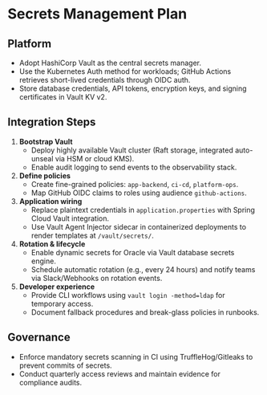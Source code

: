 # Secrets Management Plan

## Platform
- Adopt HashiCorp Vault as the central secrets manager.
- Use the Kubernetes Auth method for workloads; GitHub Actions retrieves short-lived credentials through OIDC auth.
- Store database credentials, API tokens, encryption keys, and signing certificates in Vault KV v2.

## Integration Steps
1. **Bootstrap Vault**
   - Deploy highly available Vault cluster (Raft storage, integrated auto-unseal via HSM or cloud KMS).
   - Enable audit logging to send events to the observability stack.
2. **Define policies**
   - Create fine-grained policies: `app-backend`, `ci-cd`, `platform-ops`.
   - Map GitHub OIDC claims to roles using audience `github-actions`.
3. **Application wiring**
   - Replace plaintext credentials in `application.properties` with Spring Cloud Vault integration.
   - Use Vault Agent Injector sidecar in containerized deployments to render templates at `/vault/secrets/`.
4. **Rotation & lifecycle**
   - Enable dynamic secrets for Oracle via Vault database secrets engine.
   - Schedule automatic rotation (e.g., every 24 hours) and notify teams via Slack/Webhooks on rotation events.
5. **Developer experience**
   - Provide CLI workflows using `vault login -method=ldap` for temporary access.
   - Document fallback procedures and break-glass policies in runbooks.

## Governance
- Enforce mandatory secrets scanning in CI using TruffleHog/Gitleaks to prevent commits of secrets.
- Conduct quarterly access reviews and maintain evidence for compliance audits.
